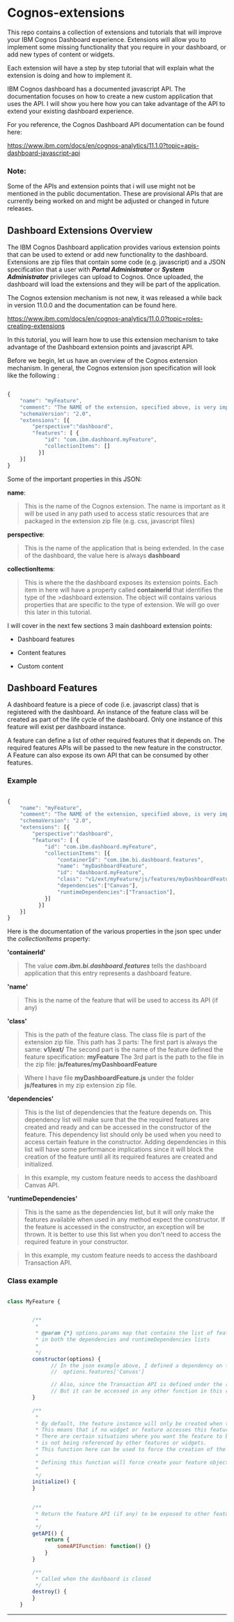 # Cognos-extensions
This repo contains a collection of extensions and tutorials that will improve your IBM Cognos Dashboard experience. Extensions will allow you to implement some missing functionality that you require in your dashboard, or add new types of content or widgets.

Each extension will have a step by step tutorial that will explain what the extension is doing and how to implement it.

IBM Cognos dashboard has a documented javascript API. The documentation focuses on how to create a new custom application that uses the API. I will show you here how you can take advantage of the API to extend your existing dashboard experience.

For you reference, the Cognos Dashboard API documentation can be found here:

https://www.ibm.com/docs/en/cognos-analytics/11.1.0?topic=apis-dashboard-javascript-api

### Note:

Some of the APIs and extension points that i will use might not be mentioned in the public documentation. These are provisional APIs that are currently being worked on and might be adjusted or changed in future releases.


## Dashboard Extensions Overview

The IBM Cognos Dashboard application provides various extension points that can be used to extend or add new functionality to the dashboard. Extensions are zip files that contain some code (e.g. javascript) and a JSON specification that a user with ***Portal Administrator*** or ***System Administrator*** privileges can upload to Cognos. Once uploaded, the dashboard will load the extensions and they will be part of the application. 

The Cognos extension mechanism is not new, it was released a while back in version 11.0.0 and the documentation can be found here.  

https://www.ibm.com/docs/en/cognos-analytics/11.0.0?topic=roles-creating-extensions

In this tutorial, you will learn how to use this extension mechanism to take advantage of the Dashboard extension points and javascript API.

Before we begin, let us have an overview of the Cognos extension mechanism. In general, the Cognos extension json specification will look like the following :


```javascript 

{
	"name": "myFeature",
	"comment": "The NAME of the extension, specified above, is very important.",
	"schemaVersion": "2.0",
	"extensions": [{
		"perspective":"dashboard",
		"features": [ {
			"id": "com.ibm.dashboard.myFeature",
			"collectionItems": []
		  }]
	}]
}
```

Some of the important properties in this JSON:

**name**: 

>This is the name of the Cognos extension. The name is important as it will be used in any path used to access static resources that are packaged in the extension zip file (e.g. css, javascript files)

**perspective**: 

>This is the name of the application that is being extended. In the case of the dashboard, the value here is always **dashboard**

**collectionItems**: 

>This is where the the dashboard exposes its extension points. Each item in here will have a property called **containerId** that identifies the type of the >dashboard extension. The object will contains various properties that are specific to the type of extension. We will go over this later in this tutorial.


I will cover in the next few sections 3 main dashboard extension points:

* Dashboard features

* Content features

* Custom content


## Dashboard Features

A dashboard feature is a piece of code (i.e. javascript class) that is registered with the dashboard. An instance of the feature class will be created as part of the life cycle of the dashboard. Only one instance of this feature will exist per dashboard instance.

A feature can define a list of other required features that it depends on. The required features APIs will be passed to the new feature in the constructor. A Feature can also expose its own API that can be consumed by other features.

### Example


```javascript 

{
	"name": "myFeature",
	"comment": "The NAME of the extension, specified above, is very important.",
	"schemaVersion": "2.0",
	"extensions": [{
		"perspective":"dashboard",
		"features": [ {
			"id": "com.ibm.dashboard.myFeature",
			"collectionItems": [{
				"containerId": "com.ibm.bi.dashboard.features",
				"name": "myDashboardFeature",
				"id": "dashboard.myFeature",
				"class": "v1/ext/myFeature/js/features/myDashboardFeature",
				"dependencies":["Canvas"],
				"runtimeDependencies":["Transaction"],
			}]
		  }]
	}]
}
```


Here is the documentation of the various properties in the json spec under the *collectionItems* property:

**'containerId'** 

>The value ***com.ibm.bi.dashboard.features*** tells the dashboard application that this entry represents a dashboard feature.


**'name'** 

>This is the name of the feature that will be used to access its API (if any)


**'class'**

>This is the path of the feature class. The class file is part of the extension zip file. This path has 3 parts:
>The first part is always the same: **v1/ext/**
>The second part is the name of the feature defined the feature specification: **myFeature**
>The 3rd part is the path to the file in the zip file: **js/features/myDashboardFeature**

>Where I have file **myDashboardFeature.js** under the folder **js/features** in my zip extension zip file.


**'dependencies'**

>This is the list of dependencies that the feature depends on. 
>This dependency list will make sure that the the required features
>are created and ready and can be accessed in the constructor of the feature.
>This dependency list should only be used when you need to access certain 
>feature in the constructor. Adding dependencies in this list will have some 
>performance implications since it will block the creation of the feature until 
>all its required features are created and initialized.

>In this example, my custom feature needs to access the dashboard Canvas API.



**'runtimeDependencies'** 

>This is the same as the dependencies list, but it will only make the features available
>when used in any method expect the constructor. If the feature is accessed in the constructor,
>an exception will be thrown. It is better to use this list when you don't need to access the 
>required feature in your constructor.

>In this example, my custom feature needs to access the dashboard Transaction API.




### Class example

```javascript

class MyFeature {


		/**
		 * 
		 * @param {*} options.params map that contains the list of features defined 
		 * in both the dependencies and runtimeDependencies lists
		 *
		 */
		constructor(options) {
		      // In the json example above, I defined a dependency on the Canvas API. I can access it here using:
		      //  options.features['Canvas']

		      // Also, since the Transaction API is defined under the runtimeDependencies, I cannot use it in the constructor or the initialize function.
		      // But it can be accessed in any other function in this class.
		}
	
		/**
		 * 
		 * By default, the feature instance will only be created when the feature is used by other features or widgets. 
		 * This means that if no widget or feature accesses this feature, then it will not be created.
		 * There are certain situations where you want the feature to be created and do some work even if it 
		 * is not being referenced by other features or widgets.
		 * This function here can be used to force the creation of the instance and you can do any initialization work here.
		 * 
		 * Defining this function will force create your feature object whether it is being referenced or not.
		 * 
		 */
		initialize() {
		}
		

		/**
		 * Return the feature API (if any) to be exposed to other features
		 * 
		 */
		getAPI() {
			return {
				someAPIFunction: function() {}
			}
		}
	
		/**
		 * Called when the dashbaord is closed
		 */
		destroy() {
		}   
	}
```

----

